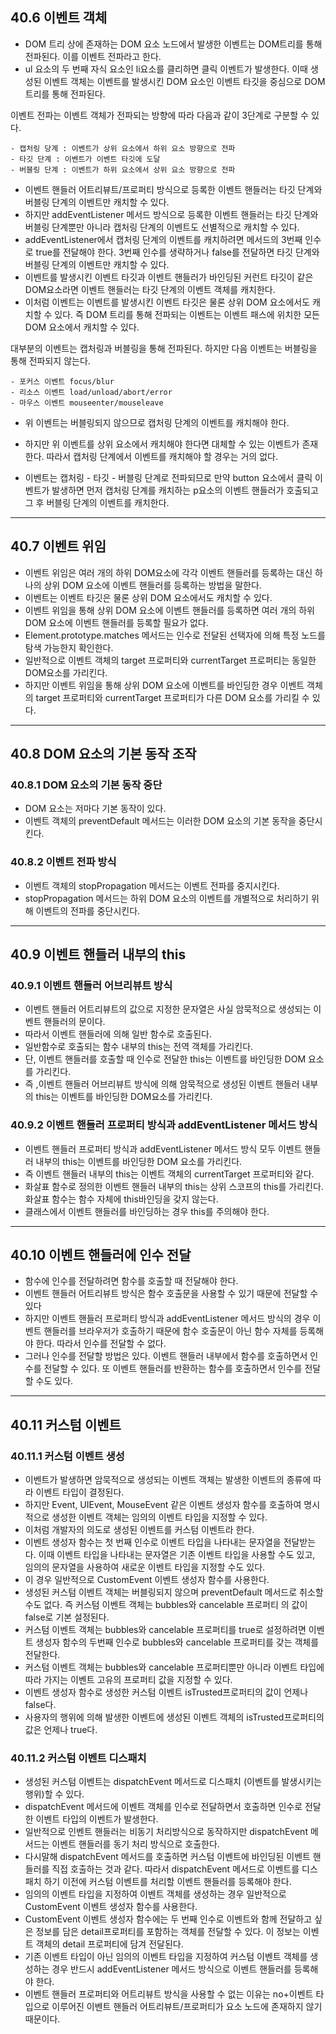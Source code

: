 ## 40.6 이벤트 객체

- DOM 트리 상에 존재하는 DOM 요소 노드에서 발생한 이벤트는 DOM트리를 통해 전파된다. 이를 이벤트 전파라고 한다.
- ul 요소의 두 번째 자식 요소인 li요소를 클리하면 클릭 이벤트가 발생한다. 이때 생성된 이벤트 객체는 이벤트를 발생시킨 DOM 요소인 이벤트 타깃을 중심으로 DOM 트리를 통해 전파된다.

이벤트 전파는 이벤트 객체가 전파되는 방향에 따라 다음과 같이 3단계로 구분할 수 있다.

    - 캡처링 당계 : 이벤트가 상위 요소에서 하위 요소 방향으로 전파
    - 타깃 단계 : 이벤트가 이벤트 타깃에 도달
    - 버블링 단계 : 이벤트가 하위 요소에서 상위 요소 방향으로 전파

- 이벤트 핸들러 어트리뷰트/프로퍼티 방식으로 등록한 이벤트 핸들러는 타깃 단계와 버블링 단계의 이벤트만 캐치할 수 있다.
- 하지만 addEventListener 메서드 방식으로 등록한 이벤트 핸들러는 타깃 단계와 버블링 단계뿐만 아니라 캡처링 단계의 이벤트도 선별적으로 캐치할 수 있다.
- addEventListener에서 캡처링 단계의 이벤트를 캐치하려면 메서드의 3번째 인수로 true를 전달해야 한다. 3번째 인수를 생략하거나 false를 전달하면 타깃 단계와 버블링 단계의 이벤트만 캐치할 수 있다.
- 이벤트를 발생시킨 이벤트 타깃과 이벤트 핸들러가 바인딩된 커런트 타깃이 같은 DOM요소라면 이벤트 핸들러는 타깃 단계의 이벤트 객체를 캐치한다.
- 이처럼 이벤트는 이벤트를 발생시킨 이벤트 타깃은 물론 상위 DOM 요소에서도 캐치할 수 있다. 즉 DOM 트리를 통해 전파되는 이벤트는 이벤트 패스에 위치한 모든 DOM 요소에서 캐치할 수 있다.

대부분의 이벤트는 캡처링과 버블링을 통해 전파된다. 하지만 다음 이벤트는 버블링을 통해 전파되지 않는다.

    - 포커스 이벤트 focus/blur
    - 리소스 이벤트 load/unload/abort/error
    - 마우스 이벤트 mouseenter/mouseleave

- 위 이벤트는 버블링되지 않으므로 캡처링 단계의 이벤트를 캐치해야 한다.
- 하지만 위 이벤트를 상위 요소에서 캐치해야 한다면 대체할 수 있는 이벤트가 존재한다. 따라서 캡처링 단계에서 이벤트를 캐치해야 할 경우는 거의 없다.

- 이벤트는 캡처링 - 타깃 - 버블링 단계로 전파되므로 만약 button 요소에서 클릭 이벤트가 발생하면 먼저 캡처링 단계를 캐치하는 p요소의 이벤트 핸들러가 호출되고 그 후 버블링 단계의 이벤트를 캐치한다.

---

## 40.7 이벤트 위임

- 이벤트 위임은 여러 개의 하위 DOM요소에 각각 이벤트 핸들러를 등록하는 대신 하나의 상위 DOM 요소에 이벤트 핸들러를 등록하는 방법을 말한다.
- 이벤트는 이벤트 타깃은 물론 상위 DOM 요소에서도 캐치할 수 있다.
- 이벤트 위임을 통해 상위 DOM 요소에 이벤트 핸들러를 등록하면 여러 개의 하위 DOM 요소에 이벤트 핸들러를 등록할 필요가 없다.
- Element.prototype.matches 메서드는 인수로 전달된 선택자에 의해 특정 노드를 탐색 가능한지 확인한다.
- 일반적으로 이벤트 객체의 target 프로퍼티와 currentTarget 프로퍼티는 동일한 DOM요소를 가리킨다.
- 하지만 이벤트 위임을 통해 상위 DOM 요소에 이벤트를 바인딩한 경우 이벤트 객체의 target 프로퍼티와 currentTarget 프로퍼티가 다른 DOM 요소를 가리킬 수 있다.

---

## 40.8 DOM 요소의 기본 동작 조작

### 40.8.1 DOM 요소의 기본 동작 중단

- DOM 요소는 저마다 기본 동작이 있다.
- 이벤트 객체의 preventDefault 메서드는 이러한 DOM 요소의 기본 동작을 중단시킨다.

### 40.8.2 이벤트 전파 방식

- 이벤트 객체의 stopPropagation 메서드는 이벤트 전파를 중지시킨다.
- stopPropagation 메서드는 하위 DOM 요소의 이벤트를 개별적으로 처리하기 위해 이벤트의 전파를 중단시킨다.

---

## 40.9 이벤트 핸들러 내부의 this

### 40.9.1 이벤트 핸들러 어브리뷰트 방식

- 이벤트 핸들러 어트리뷰트의 값으로 지정한 문자열은 사실 암묵적으로 생성되는 이벤트 핸들러의 문이다.
- 따라서 이벤트 핸들러에 의해 일반 함수로 호출된다.
- 일반함수로 호출되는 함수 내부의 this는 전역 객체를 가리킨다.
- 단, 이벤트 핸들러를 호출할 때 인수로 전달한 this는 이벤트를 바인딩한 DOM 요소를 가리킨다.
- 즉 ,이벤트 핸들러 어브리뷰트 방식에 의해 암묵적으로 생성된 이벤트 핸들러 내부의 this는 이벤트를 바인딩한 DOM요소를 가리킨다.

### 40.9.2 이벤트 핸들러 프로퍼티 방식과 addEventListener 메서드 방식

- 이벤트 핸들러 프로퍼티 방식과 addEventListener 메서드 방식 모두 이벤트 핸들러 내부의 this는 이벤트를 바인딩한 DOM 요소를 가리킨다.
- 즉 이벤트 핸들러 내부의 this는 이벤트 객체의 currentTarget 프로퍼티와 같다.
- 화살표 함수로 정의한 이벤트 핸들러 내부의 this는 상위 스코프의 this를 가리킨다. 화살표 함수는 함수 자체에 this바인딩을 갖지 않는다.
- 클래스에서 이벤트 핸들러를 바인딩하는 경우 this를 주의해야 한다.

---

## 40.10 이벤트 핸들러에 인수 전달

- 함수에 인수를 전달하려면 함수를 호출할 때 전달해야 한다.
- 이벤트 핸들러 어트리뷰트 방식은 함수 호출문을 사용할 수 있기 때문에 전달할 수 있다
- 하지만 이벤트 핸들러 프로퍼티 방식과 addEventListener 메서드 방식의 경우 이벤트 핸들러를 브라우저가 호출하기 때문에 함수 호출문이 아닌 함수 자체를 등록해야 한다. 따라서 인수를 전달할 수 없다.
- 그러나 인수를 전달할 방법은 있다. 이벤트 핸들러 내부에서 함수를 호출하면서 인수를 전달할 수 있다. 또 이벤트 핸들러를 반환하는 함수를 호출하면서 인수를 전달할 수도 있다.

---

## 40.11 커스텀 이벤트

### 40.11.1 커스텀 이벤트 생성

- 이벤트가 발생하면 암묵적으로 생성되는 이벤트 객체는 발생한 이벤트의 종류에 따라 이벤트 타입이 결정된다.
- 하지만 Event, UIEvent, MouseEvent 같은 이벤트 생성자 함수를 호출하여 명시적으로 생성한 이벤트 객체는 임의의 이벤트 타입을 지정할 수 있다.
- 이처럼 개발자의 의도로 생성된 이벤트를 커스텀 이벤트라 한다.
- 이벤트 생성자 함수는 첫 번째 인수로 이벤트 타입을 나타내는 문자열을 전달받는다. 이때 이벤트 타입을 나타내는 문자열은 기존 이벤트 타입을 사용할 수도 있고, 임의의 문자열을 사용하여 새로운 이벤트 타입을 지정할 수도 있다.
- 이 경우 일반적으로 CustomEvent 이벤트 생성자 함수를 사용한다.
- 생성된 커스텀 이벤트 객체는 버블링되지 않으며 preventDefault 메서드로 취소할 수도 없다. 즉 커스텀 이벤트 객체는 bubbles와 cancelable 프로퍼티 의 값이 false로 기본 설정된다.
- 커스텀 이벤트 객체는 bubbles와 cancelable 프로퍼티를 true로 설정하려면 이벤트 생성자 함수의 두번째 인수로 bubbles와 cancelable 프로퍼티를 갖는 객체를 전달한다.
- 커스텀 이벤트 객체는 bubbles와 cancelable 프로퍼티뿐만 아니라 이벤트 타입에 따라 가지는 이벤트 고유의 프로퍼티 값을 지정할 수 있다.
- 이벤트 생성자 함수로 생성한 커스텀 이벤트 isTrusted프로퍼티의 값이 언제나 false다.
- 사용자의 행위에 의해 발생한 이벤트에 생성된 이벤트 객체의 isTrusted프로퍼티의 값은 언제나 true다.

### 40.11.2 커스텀 이벤트 디스패치

- 생성된 커스텀 이벤트는 dispatchEvent 메서드로 디스패치 (이벤트를 발생시키는 행위)할 수 있다.
- dispatchEvent 메서드에 이벤트 객체를 인수로 전달하면서 호출하면 인수로 전달한 이벤트 타입의 이벤트가 발생한다.
- 일반적으로 인벤트 핸들러는 비동기 처리방식으로 동작하지만 dispatchEvent 메서드는 이벤트 핸들러를 동기 처리 방식으로 호출한다.
- 다시말해 dispatchEvent 메서드를 호출하면 커스텀 이벤트에 바인딩된 이벤트 핸들러를 직접 호출하는 것과 같다. 따라서 dispatchEvent 메서드로 이벤트를 디스패치 하기 이전에 커스텀 이벤트를 처리할 이벤트 핸들러를 등록해야 한다.
- 임의의 이벤트 타입을 지정하여 이벤트 객체를 생성하는 경우 일반적으로 CustomEvent 이벤트 생성자 함수를 사용한다.
- CustomEvent 이벤트 생성자 함수에는 두 번째 인수로 이벤트와 함께 전달하고 싶은 정보를 담은 detail프로퍼티를 포함하는 객체를 전달할 수 있다. 이 정보는 이벤트 객체의 detail 프로퍼티에 담겨 전달된다.
- 기존 이벤트 타입이 아닌 임의의 이벤트 타입을 지정하여 커스텀 이벤트 객체를 생성하는 경우 반드시 addEventListener 메서드 방식으로 이벤트 핸들러를 등록해야 한다.
- 이벤트 핸들러 프로퍼티와 어트리뷰트 방식을 사용할 수 없는 이유는 no+이벤트 타입으로 이루어진 이벤트 핸들러 어트리뷰트/프로퍼티가 요소 노드에 존재하지 않기 때문이다.
